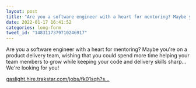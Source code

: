 ```yaml
---
layout: post
title: "Are you a software engineer with a heart for mentoring? Maybe you're on a product delivery team, ..."
date: 2022-01-17 16:41:52
categories: long-form
tweet_id: "1483117379710246917"
---
```


Are you a software engineer with a heart for mentoring? Maybe you're on a product delivery team, wishing that you could spend more time helping your team members to grow while keeping your code and delivery skills sharp... We're looking for you!

[gaslight.hire.trakstar.com/jobs/fk01sqh?s…](https://gaslight.hire.trakstar.com/jobs/fk01sqh?source=twitter)


<!-- Original tweet: https://twitter.com/i/status/1483117379710246917 -->
